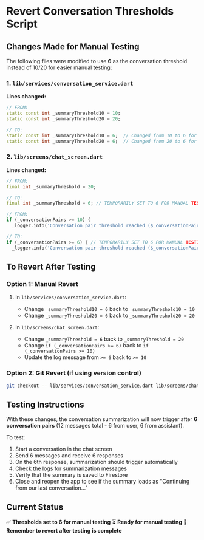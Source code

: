 # Revert Conversation Thresholds Script

## Changes Made for Manual Testing

The following files were modified to use **6** as the conversation threshold instead of 10/20 for easier manual testing:

### 1. `lib/services/conversation_service.dart`
**Lines changed:**
```dart
// FROM:
static const int _summaryThreshold10 = 10;
static const int _summaryThreshold20 = 20;

// TO:
static const int _summaryThreshold10 = 6;  // Changed from 10 to 6 for testing
static const int _summaryThreshold20 = 6;  // Changed from 20 to 6 for testing
```

### 2. `lib/screens/chat_screen.dart`
**Lines changed:**
```dart
// FROM:
final int _summaryThreshold = 20;

// TO:
final int _summaryThreshold = 6; // TEMPORARILY SET TO 6 FOR MANUAL TESTING
```

```dart
// FROM:
if (_conversationPairs >= 10) {
  _logger.info('Conversation pair threshold reached ($_conversationPairs >= 10). Triggering summarization in background.');

// TO:
if (_conversationPairs >= 6) { // TEMPORARILY SET TO 6 FOR MANUAL TESTING
  _logger.info('Conversation pair threshold reached ($_conversationPairs >= 6). Triggering summarization in background.');
```

## To Revert After Testing

### Option 1: Manual Revert
1. In `lib/services/conversation_service.dart`:
   - Change `_summaryThreshold10 = 6` back to `_summaryThreshold10 = 10`
   - Change `_summaryThreshold20 = 6` back to `_summaryThreshold20 = 20`

2. In `lib/screens/chat_screen.dart`:
   - Change `_summaryThreshold = 6` back to `_summaryThreshold = 20`
   - Change `if (_conversationPairs >= 6)` back to `if (_conversationPairs >= 10)`
   - Update the log message from `>= 6` back to `>= 10`

### Option 2: Git Revert (if using version control)
```bash
git checkout -- lib/services/conversation_service.dart lib/screens/chat_screen.dart
```

## Testing Instructions

With these changes, the conversation summarization will now trigger after **6 conversation pairs** (12 messages total - 6 from user, 6 from assistant).

To test:
1. Start a conversation in the chat screen
2. Send 6 messages and receive 6 responses
3. On the 6th response, summarization should trigger automatically
4. Check the logs for summarization messages
5. Verify that the summary is saved to Firestore
6. Close and reopen the app to see if the summary loads as "Continuing from our last conversation..."

## Current Status
✅ **Thresholds set to 6 for manual testing**
⏳ **Ready for manual testing**
🔄 **Remember to revert after testing is complete**